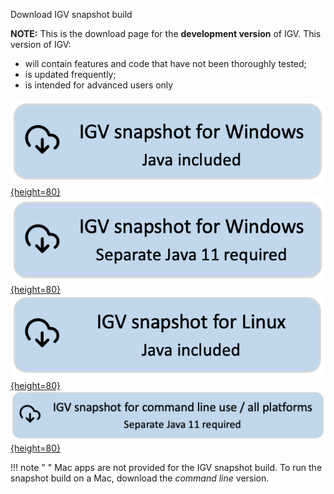 <!---
The page title should not go in the menu
-->
<p class="page-title"> Download IGV snapshot build</p>


**NOTE:** This is the download page for the **development version** of IGV. This version of IGV:

* will contain features and code that have not been thoroughly tested;
* is updated frequently;
* is intended for advanced users only


[![Windows snapshot with java](img/DownloadSnapshotWindowsWithJava.png){height=80}](https://data.broadinstitute.org/igv/projects/downloads/snapshot/IGV_Win_snapshot-WithJava-installer.exe) 
[![Windows snapshot no java](img/DownloadSnapshotWindowsNoJava.png){height=80}](https://data.broadinstitute.org/igv/projects/downloads/snapshot/IGV_Win_snapshot-installer.exe) 
<BR>
[![Linux snapshot with Java](img/DownloadSnapshotLinux.png){height=80}](https://data.broadinstitute.org/igv/projects/downloads/snapshot/IGV_Linux_snapshot_WithJava.zip)
<BR>
[![Command line snapshot no java](img/DownloadSnapshotCmdLine.png){height=80}](https://data.broadinstitute.org/igv/projects/downloads/snapshot/IGV_snapshot.zip)


!!! note " " 
	Mac apps are not provided for the IGV snapshot build. To run the snapshot build on a Mac, download the *command line* version.

